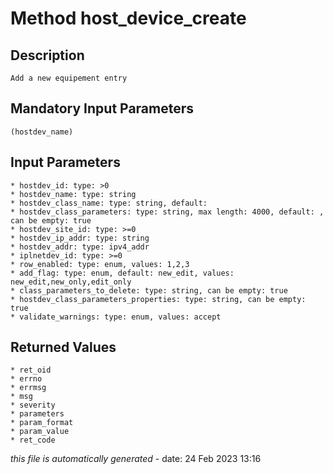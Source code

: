 # Method host_device_create

## Description
	Add a new equipement entry

## Mandatory Input Parameters
	(hostdev_name)

## Input Parameters
	* hostdev_id: type: >0
	* hostdev_name: type: string
	* hostdev_class_name: type: string, default: 
	* hostdev_class_parameters: type: string, max length: 4000, default: , can be empty: true
	* hostdev_site_id: type: >=0
	* hostdev_ip_addr: type: string
	* hostdev_addr: type: ipv4_addr
	* iplnetdev_id: type: >=0
	* row_enabled: type: enum, values: 1,2,3
	* add_flag: type: enum, default: new_edit, values: new_edit,new_only,edit_only
	* class_parameters_to_delete: type: string, can be empty: true
	* hostdev_class_parameters_properties: type: string, can be empty: true
	* validate_warnings: type: enum, values: accept

## Returned Values
	* ret_oid
	* errno
	* errmsg
	* msg
	* severity
	* parameters
	* param_format
	* param_value
	* ret_code


*this file is automatically generated* - date: 24 Feb 2023 13:16